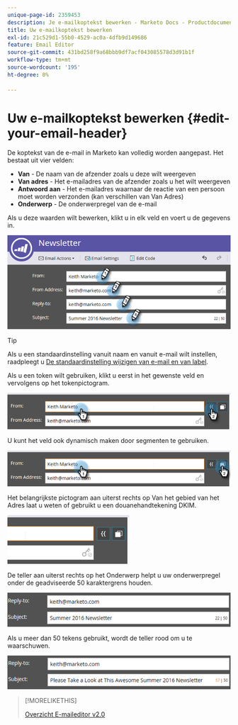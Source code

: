 ```yaml
---
unique-page-id: 2359453
description: Je e-mailkoptekst bewerken - Marketo Docs - Productdocumentatie
title: Uw e-mailkoptekst bewerken
exl-id: 21c529d1-55b0-4529-ac0a-4dfb9d149686
feature: Email Editor
source-git-commit: 431bd258f9a68bbb9df7acf043085578d3d91b1f
workflow-type: tm+mt
source-wordcount: '195'
ht-degree: 0%

---
```


# Uw e-mailkoptekst bewerken {#edit-your-email-header}

De koptekst van de e-mail in Marketo kan volledig worden aangepast. Het bestaat uit vier velden:

* **Van** - De naam van de afzender zoals u deze wilt weergeven
* **Van adres** - Het e-mailadres van de afzender zoals u het wilt weergeven
* **Antwoord aan** - Het e-mailadres waarnaar de reactie van een persoon moet worden verzonden (kan verschillen van Van Adres)
* **Onderwerp** - De onderwerpregel van de e-mail

Als u deze waarden wilt bewerken, klikt u in elk veld en voert u de gegevens in.

![](assets/one-3.png)

>[!TIP]
>
>Als u een standaardinstelling vanuit naam en vanuit e-mail wilt instellen, raadpleegt u [De standaardinstelling wijzigen van e-mail en van label](/help/marketo/product-docs/administration/email-setup/change-the-default-from-email-and-from-label.md).

Als u een token wilt gebruiken, klikt u eerst in het gewenste veld en vervolgens op het tokenpictogram.

![](assets/two-3.png)

U kunt het veld ook dynamisch maken door segmenten te gebruiken.

![](assets/three-2.png)

Het belangrijkste pictogram aan uiterst rechts op Van het gebied van het Adres laat u weten of gebruikt u een douanehandtekening DKIM.

![](assets/four-2.png)

De teller aan uiterst rechts op het Onderwerp helpt u uw onderwerpregel onder de geadviseerde 50 karaktergrens houden.

![](assets/five-1.png)

Als u meer dan 50 tekens gebruikt, wordt de teller rood om u te waarschuwen.

![](assets/six-1.png)

>[!MORELIKETHIS]
>
>[Overzicht E-maileditor v2.0](/help/marketo/product-docs/email-marketing/general/email-editor-2/email-editor-v2-0-overview.md)
